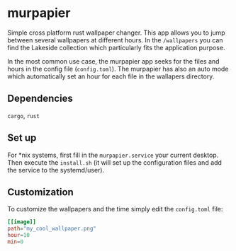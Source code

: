 # murpapier

Simple cross platform rust wallpaper changer.
This app allows you to jump between several wallpapers at different hours.
In the `/wallpapers` you can find the Lakeside collection which particularly fits the application purpose.

In the most common use case, the murpapier app seeks for the files and hours in the config file (`config.toml`).
The murpapier has also an auto mode which automatically set an hour for each file in the wallapers directory.


## Dependencies
`cargo`, `rust`

## Set up

For \*nix systems, first fill in the `murpapier.service` your current desktop. 
Then execute the `install.sh` (it will set up the configuration files and add the service to the systemd/user).

## Customization

To customize the wallpapers and the time simply edit the `config.toml` file:
```toml
[[image]]
path="my_cool_wallpaper.png"
hour=10
min=0
```
